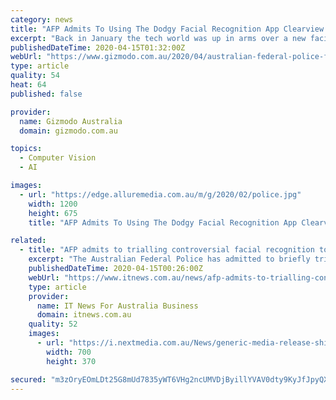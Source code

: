 ```yaml
---
category: news
title: "AFP Admits To Using The Dodgy Facial Recognition App Clearview AI"
excerpt: "Back in January the tech world was up in arms over a new facial recognition app called Clearview AI. Created by Australian Hoan Ton-That, it has raised alarming privacy concerns due to its ability to compare a photo to a database of over 3 billion images that have been scraped from social media sites. It had already been used by U.S. law ..."
publishedDateTime: 2020-04-15T01:32:00Z
webUrl: "https://www.gizmodo.com.au/2020/04/australian-federal-police-facial-recognition-app-clearview-ai/"
type: article
quality: 54
heat: 64
published: false

provider:
  name: Gizmodo Australia
  domain: gizmodo.com.au

topics:
  - Computer Vision
  - AI

images:
  - url: "https://edge.alluremedia.com.au/m/g/2020/02/police.jpg"
    width: 1200
    height: 675
    title: "AFP Admits To Using The Dodgy Facial Recognition App Clearview AI"

related:
  - title: "AFP admits to trialling controversial facial recognition tool Clearview AI"
    excerpt: "The Australian Federal Police has admitted to briefly trialling the controversial facial recognition tool Clearview AI after initially denying that it had used the software. A “limited pilot” of the tool by the AFP-led Australian Centre to Counter Child Exploitation (ACCCE) was confirmed by the force in answers to questions on notice ..."
    publishedDateTime: 2020-04-15T00:26:00Z
    webUrl: "https://www.itnews.com.au/news/afp-admits-to-trialling-controversial-facial-recognition-tool-clearview-ai-546729"
    type: article
    provider:
      name: IT News For Australia Business
      domain: itnews.com.au
    quality: 52
    images:
      - url: "https://i.nextmedia.com.au/News/generic-media-release-shirt.jpg"
        width: 700
        height: 370

secured: "m3zOryEOmLDt25G8mUd7835yWT6VHg2ncUMVDjByillYVAV0dty9KyJfJpyQXXrFmyzCi/y/WgHVbQLb9oGRUpOwhUxvWkmrz8NLAqVx1xzNYEC2MrFUj8W2mRc5JXwOMnvoRwxJ+DKNlePHXq8GzJw5YLKgOAH7037G+Gd/Jro3Mvaq9AVmDTMPqM/l1IG2VxcUx1CZV5dDD6NAsg3Ybg8T/DBH6KGi66Eqj6kr7AQ2i9RgiaJf24iTFNPP+J+DkkFhRhqM3JT/+bG20NzrhmDYZ/xQ4V5DZfgzUhPkjjQkn46vPObFYLjWbpRDm+KP;LSCF1XiMpxNqb9uIolbz+w=="
---
```



